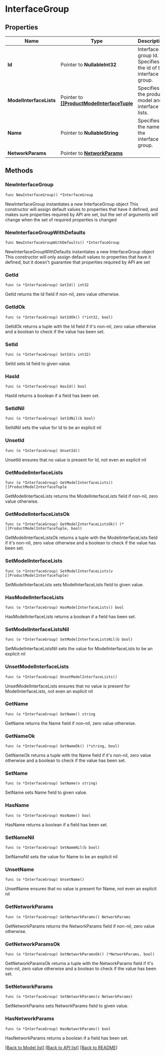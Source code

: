 # InterfaceGroup

## Properties

Name | Type | Description | Notes
------------ | ------------- | ------------- | -------------
**Id** | Pointer to **NullableInt32** | Interface group Id.  Specifies the id of the interface group. | [optional] 
**ModelInterfaceLists** | Pointer to [**[]ProductModelInterfaceTuple**](ProductModelInterfaceTuple.md) | Specifies the product model and interface lists. | [optional] 
**Name** | Pointer to **NullableString** | Specifies the name of the interface group. | [optional] 
**NetworkParams** | Pointer to [**NetworkParams**](NetworkParams.md) |  | [optional] 

## Methods

### NewInterfaceGroup

`func NewInterfaceGroup() *InterfaceGroup`

NewInterfaceGroup instantiates a new InterfaceGroup object
This constructor will assign default values to properties that have it defined,
and makes sure properties required by API are set, but the set of arguments
will change when the set of required properties is changed

### NewInterfaceGroupWithDefaults

`func NewInterfaceGroupWithDefaults() *InterfaceGroup`

NewInterfaceGroupWithDefaults instantiates a new InterfaceGroup object
This constructor will only assign default values to properties that have it defined,
but it doesn't guarantee that properties required by API are set

### GetId

`func (o *InterfaceGroup) GetId() int32`

GetId returns the Id field if non-nil, zero value otherwise.

### GetIdOk

`func (o *InterfaceGroup) GetIdOk() (*int32, bool)`

GetIdOk returns a tuple with the Id field if it's non-nil, zero value otherwise
and a boolean to check if the value has been set.

### SetId

`func (o *InterfaceGroup) SetId(v int32)`

SetId sets Id field to given value.

### HasId

`func (o *InterfaceGroup) HasId() bool`

HasId returns a boolean if a field has been set.

### SetIdNil

`func (o *InterfaceGroup) SetIdNil(b bool)`

 SetIdNil sets the value for Id to be an explicit nil

### UnsetId
`func (o *InterfaceGroup) UnsetId()`

UnsetId ensures that no value is present for Id, not even an explicit nil
### GetModelInterfaceLists

`func (o *InterfaceGroup) GetModelInterfaceLists() []ProductModelInterfaceTuple`

GetModelInterfaceLists returns the ModelInterfaceLists field if non-nil, zero value otherwise.

### GetModelInterfaceListsOk

`func (o *InterfaceGroup) GetModelInterfaceListsOk() (*[]ProductModelInterfaceTuple, bool)`

GetModelInterfaceListsOk returns a tuple with the ModelInterfaceLists field if it's non-nil, zero value otherwise
and a boolean to check if the value has been set.

### SetModelInterfaceLists

`func (o *InterfaceGroup) SetModelInterfaceLists(v []ProductModelInterfaceTuple)`

SetModelInterfaceLists sets ModelInterfaceLists field to given value.

### HasModelInterfaceLists

`func (o *InterfaceGroup) HasModelInterfaceLists() bool`

HasModelInterfaceLists returns a boolean if a field has been set.

### SetModelInterfaceListsNil

`func (o *InterfaceGroup) SetModelInterfaceListsNil(b bool)`

 SetModelInterfaceListsNil sets the value for ModelInterfaceLists to be an explicit nil

### UnsetModelInterfaceLists
`func (o *InterfaceGroup) UnsetModelInterfaceLists()`

UnsetModelInterfaceLists ensures that no value is present for ModelInterfaceLists, not even an explicit nil
### GetName

`func (o *InterfaceGroup) GetName() string`

GetName returns the Name field if non-nil, zero value otherwise.

### GetNameOk

`func (o *InterfaceGroup) GetNameOk() (*string, bool)`

GetNameOk returns a tuple with the Name field if it's non-nil, zero value otherwise
and a boolean to check if the value has been set.

### SetName

`func (o *InterfaceGroup) SetName(v string)`

SetName sets Name field to given value.

### HasName

`func (o *InterfaceGroup) HasName() bool`

HasName returns a boolean if a field has been set.

### SetNameNil

`func (o *InterfaceGroup) SetNameNil(b bool)`

 SetNameNil sets the value for Name to be an explicit nil

### UnsetName
`func (o *InterfaceGroup) UnsetName()`

UnsetName ensures that no value is present for Name, not even an explicit nil
### GetNetworkParams

`func (o *InterfaceGroup) GetNetworkParams() NetworkParams`

GetNetworkParams returns the NetworkParams field if non-nil, zero value otherwise.

### GetNetworkParamsOk

`func (o *InterfaceGroup) GetNetworkParamsOk() (*NetworkParams, bool)`

GetNetworkParamsOk returns a tuple with the NetworkParams field if it's non-nil, zero value otherwise
and a boolean to check if the value has been set.

### SetNetworkParams

`func (o *InterfaceGroup) SetNetworkParams(v NetworkParams)`

SetNetworkParams sets NetworkParams field to given value.

### HasNetworkParams

`func (o *InterfaceGroup) HasNetworkParams() bool`

HasNetworkParams returns a boolean if a field has been set.


[[Back to Model list]](../README.md#documentation-for-models) [[Back to API list]](../README.md#documentation-for-api-endpoints) [[Back to README]](../README.md)


